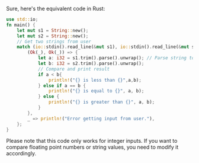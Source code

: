 Sure, here's the equivalent code in Rust:

```rust
use std::io;
fn main() {
    let mut s1 = String::new();
    let mut s2 = String::new();
    // Get two strings from user
    match (io::stdin().read_line(&mut s1), io::stdin().read_line(&mut s2)) {
        (Ok(_), Ok(_)) => {
            let a: i32 = s1.trim().parse().unwrap(); // Parse string to integer
            let b: i32 = s2.trim().parse().unwrap(); 
            // Compare and print result
            if a < b{
                println!("{} is less than {}",a,b);
            } else if a == b {
                println!("{} is equal to {}", a, b);
            } else {
                println!("{} is greater than {}", a, b);
            }
        },
        _ => println!("Error getting input from user."),
    };
}
```
Please note that this code only works for integer inputs. If you want to compare floating point numbers or string values, you need to modify it accordingly.
